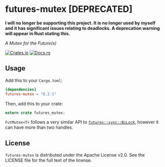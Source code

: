 # futures-mutex [DEPRECATED]

**I will no longer be supporting this project. It is no longer used by myself and it has significant issues relating to deadlocks. A deprecation warning will appear in Rust stating this.**

*A Mutex for the Future(s)*

[![Crates.io](https://img.shields.io/crates/v/futures-mutex.svg)](https://crates.io/crates/futures-mutex)
[![Docs.rs](https://docs.rs/futures-mutex/badge.svg)](https://docs.rs/futures-mutex)

## Usage

Add this to your `Cargo.toml`:

```toml
[dependencies]
futures-mutex = "0.2.1"
```

Then, add this to your crate:

```rust
extern crate futures_mutex;
```

`FutMutex<T>` follows a very similar API to  [`futures::sync::BiLock`](https://docs.rs/futures/0.1.11/futures/sync/struct.BiLock.html), however it can have more than two handles.

## License

`futures-mutex` is distributed under the Apache License v2.0. See the LICENSE
file for the full text of the license.
